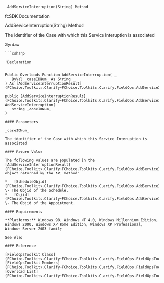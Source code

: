 ﻿     AddServiceInterruption(String) Method                                                   

fcSDK Documentation

AddServiceInterruption(String) Method

The identifier of the Case with which this Service Interuption is associated

Syntax

```vbnet
```csharp

'Declaration
 

Public Overloads Function AddServiceInterruption( _
   ByVal _caseIDNum_ As String _
) As [AddServiceInterruptionResult](FChoice.Toolkits.Clarify~FChoice.Toolkits.Clarify.FieldOps.AddServiceInterruptionResult.md)

public [AddServiceInterruptionResult](FChoice.Toolkits.Clarify~FChoice.Toolkits.Clarify.FieldOps.AddServiceInterruptionResult.md) AddServiceInterruption( 
   string _caseIDNum_
)

#### Parameters

_caseIDNum_

The identifier of the Case with which this Service Interuption is associated

#### Return Value

The following values are populated in the [AddServiceInterruptionResult](FChoice.Toolkits.Clarify~FChoice.Toolkits.Clarify.FieldOps.AddServiceInterruptionResult.md) object returned by the API method:

*   [ScheduleObjid](FChoice.Toolkits.Clarify~FChoice.Toolkits.Clarify.FieldOps.AddServiceInterruptionResult~ScheduleObjid.md) \- The Objid of the Schedule.
*   [Objid](FChoice.Toolkits.Clarify~FChoice.Toolkits.Clarify.FieldOps.AddServiceInterruptionResult~Objid.md) \- The Objid of the Appointment.

#### Requirements

**Platforms:** Windows 98, Windows NT 4.0, Windows Millennium Edition, Windows 2000, Windows XP Home Edition, Windows XP Professional, Windows Server 2003 family

See Also

#### Reference

[FieldOpsToolkit Class](FChoice.Toolkits.Clarify~FChoice.Toolkits.Clarify.FieldOps.FieldOpsToolkit.md)  
[FieldOpsToolkit Members](FChoice.Toolkits.Clarify~FChoice.Toolkits.Clarify.FieldOps.FieldOpsToolkit_members.md)  
[Overload List](FChoice.Toolkits.Clarify~FChoice.Toolkits.Clarify.FieldOps.FieldOpsToolkit~AddServiceInterruption.md)